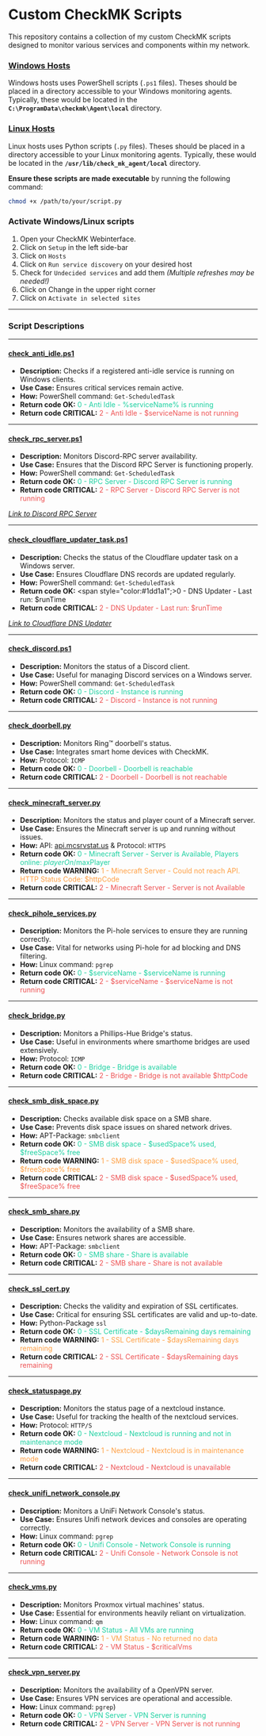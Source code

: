 # Custom CheckMK Scripts

This repository contains a collection of my custom CheckMK scripts designed to monitor various services and components within my network.

### [Windows Hosts](https://github.com/PIN0L33KZ/custom_checkmk_scripts/tree/main/Windows%20Hosts "Windows Hosts")

Windows hosts uses PowerShell scripts (`.ps1` files). Theses should be placed in a directory accessible to your Windows monitoring agents. Typically, these would be located in the **`C:\ProgramData\checkmk\Agent\local`** directory.

### [Linux Hosts](https://github.com/PIN0L33KZ/custom_checkmk_scripts/tree/main/Linux%20Hosts "Linux Hosts")

Linux hosts uses Python scripts (`.py` files). Theses should be placed in a directory accessible to your Linux monitoring agents.
Typically, these would be located in the **`/usr/lib/check_mk_agent/local`** directory.

**Ensure these scripts are made executable** by running the following command:
```bash
chmod +x /path/to/your/script.py
```

### Activate Windows/Linux scripts

1. Open your CheckMK Webinterface.
2. Click on ```Setup``` in the left side-bar
3. Click on ```Hosts```
4. Click on ```Run service discovery``` on your desired host
5. Check for ```Undecided services``` and add them *(Multiple refreshes may be needed!)*
6. Click on Change in the upper right corner
7. Click on ```Activate in selected sites```


------------


### Script Descriptions

------------

#### [check_anti_idle.ps1](https://github.com/PIN0L33KZ/custom_checkmk_scripts/blob/main/Windows%20Hosts/check_anti_idle.ps1 "check_anti_idle.ps1")
- **Description:** Checks if a registered anti-idle service is running on Windows clients.
- **Use Case:** Ensures critical services remain active.
- **How:** PowerShell command: ```Get-ScheduledTask```
- **Return code OK:** <span style="color:#1dd1a1">0 - Anti Idle - %serviceName% is running</span>
- **Return code CRITICAL:** <span style="color:#ee5253">2 - Anti Idle - $serviceName is not running</span>

------------

#### [check_rpc_server.ps1](https://github.com/PIN0L33KZ/custom_checkmk_scripts/blob/main/Windows%20Hosts/check_rpc_server.ps1 "check_rpc_server.ps1")
- **Description:** Monitors Discord-RPC server availability.
- **Use Case:** Ensures that the Discord RPC Server is functioning properly.
- **How:** PowerShell command: ```Get-ScheduledTask```
- **Return code OK:** <span style="color:#1dd1a1">0 - RPC Server - Discord RPC Server is running</span>
- **Return code CRITICAL:** <span style="color:#ee5253">2 - RPC Server - Discord RPC Server is not running</span>

[*Link to Discord RPC Server*](https://github.com/PIN0L33KZ/DiscordRPCServer "Link to Discord RPC Server")

------------

#### [check_cloudflare_updater_task.ps1](https://github.com/PIN0L33KZ/custom_checkmk_scripts/blob/main/Windows%20Hosts/check_cloudflare_updater_task.ps1 "check_cloudflare_updater_task.ps1")
- **Description:** Checks the status of the Cloudflare updater task on a Windows server.
- **Use Case:** Ensures Cloudflare DNS records are updated regularly.
- **How:** PowerShell command: ```Get-ScheduledTask```
- **Return code OK:** <span style="color:#1dd1a1";>0 - DNS Updater - Last run: $runTime</span>
- **Return code CRITICAL:** <span style="color:#ee5253">2 - DNS Updater - Last run: $runTime</span>

[*Link to Cloudflare DNS Updater*](https://github.com/PIN0L33KZ/CloudflareDnsUpdater "Link to Cloudflare DNS Updater")

------------

#### [check_discord.ps1](https://github.com/PIN0L33KZ/custom_checkmk_scripts/blob/main/Windows%20Hosts/check_discord.ps1 "check_discord.ps1")
- **Description:** Monitors the status of a Discord client.
- **Use Case:** Useful for managing Discord services on a Windows server.
- **How:** PowerShell command: ```Get-ScheduledTask```
- **Return code OK:** <span style="color:#1dd1a1">0 - Discord - Instance is running</span>
- **Return code CRITICAL:** <span style="color:#ee5253">2 - Discord - Instance is not running</span>

------------

#### [check_doorbell.py](https://github.com/PIN0L33KZ/custom_checkmk_scripts/blob/main/Linux%20Hosts/check_doorbell.py "check_doorbell.py")
- **Description:** Monitors Ring™ doorbell's status.
- **Use Case:** Integrates smart home devices with CheckMK.
- **How:** Protocol: ```ICMP```
- **Return code OK:** <span style="color:#1dd1a1">0 - Doorbell - Doorbell is reachable</span>
- **Return code CRITICAL:** <span style="color:#ee5253">2 - Doorbell - Doorbell is not reachable</span>

------------

#### [check_minecraft_server.py](https://github.com/PIN0L33KZ/custom_checkmk_scripts/blob/main/Linux%20Hosts/check_minecraft_server.py "check_minecraft_server.py")
- **Description:** Monitors the status and player count of a Minecraft server.
- **Use Case:** Ensures the Minecraft server is up and running without issues.
- **How:** API: [api.mcsrvstat.us](https://api.mcsrvstat.us/ "api.mcsrvstat.us") & Protocol: ```HTTPS```
- **Return code OK:** <span style="color:#1dd1a1">0 - Minecraft Server - Server is Available, Players online: $playerOn/$maxPlayer</span>
- **Return code WARNING:** <span style="color:#ff9f43">1 - Minecraft Server - Could not reach API. HTTP Status Code: $httpCode</span>
- **Return code CRITICAL:** <span style="color:#ee5253">2 - Minecraft Server - Server is not Available</span>

------------

#### [check_pihole_services.py](https://github.com/PIN0L33KZ/custom_checkmk_scripts/blob/main/Linux%20Hosts/check_pihole_services.py "check_pihole_services.py")
- **Description:** Monitors the Pi-hole services to ensure they are running correctly.
- **Use Case:** Vital for networks using Pi-hole for ad blocking and DNS filtering.
- **How:** Linux command: ```pgrep```
- **Return code OK:** <span style="color:#1dd1a1">0 - $serviceName - $serviceName is running</span>
- **Return code CRITICAL:** <span style="color:#ee5253">2 - $serviceName - $serviceName is not running</span>

------------

#### [check_bridge.py](https://github.com/PIN0L33KZ/custom_checkmk_scripts/blob/main/Linux%20Hosts/check_bridge.py "check_bridge.py")
- **Description:** Monitors a Phillips-Hue Bridge's status.
- **Use Case:** Useful in environments where smarthome bridges are used extensively.
- **How:** Protocol: ```ICMP```
- **Return code OK:** <span style="color:#1dd1a1">0 - Bridge - Bridge is available</span>
- **Return code CRITICAL:** <span style="color:#ee5253">2 - Bridge - Bridge is not available $httpCode</span>

------------

#### [check_smb_disk_space.py](https://github.com/PIN0L33KZ/custom_checkmk_scripts/blob/main/Linux%20Hosts/check_smb_disk_space.py "check_smb_disk_space.py")
- **Description:** Checks available disk space on a SMB share.
- **Use Case:** Prevents disk space issues on shared network drives.
- **How:** APT-Package: ```smbclient```
- **Return code OK:** <span style="color:#1dd1a1">0 - SMB disk space - $usedSpace% used, $freeSpace% free</span>
- **Return code WARNING:** <span style="color:#ff9f43">1 - SMB disk space - $usedSpace% used, $freeSpace% free</span>
- **Return code CRITICAL:** <span style="color:#ee5253">2 - SMB disk space - $usedSpace% used, $freeSpace% free</span>

------------

#### [check_smb_share.py](https://github.com/PIN0L33KZ/custom_checkmk_scripts/blob/main/Linux%20Hosts/check_smb_share.py "check_smb_share.py")
- **Description:** Monitors the availability of a SMB share.
- **Use Case:** Ensures network shares are accessible.
- **How:** APT-Package: ```smbclient```
- **Return code OK:** <span style="color:#1dd1a1">0 - SMB share - Share is available</span>
- **Return code CRITICAL:** <span style="color:#ee5253">2 - SMB share - Share is not available</span>

------------

#### [check_ssl_cert.py](https://github.com/PIN0L33KZ/custom_checkmk_scripts/blob/main/Linux%20Hosts/check_ssl_cert.py "check_ssl_cert.py")
- **Description:** Checks the validity and expiration of SSL certificates.
- **Use Case:** Critical for ensuring SSL certificates are valid and up-to-date.
- **How:** Python-Package ```ssl```
- **Return code OK:** <span style="color:#1dd1a1">0 - SSL Certificate - $daysRemaining days remaining</span>
- **Return code WARNING:** <span style="color:#ff9f43">1 - SSL Certificate - $daysRemaining days remaining</span>
- **Return code CRITICAL:** <span style="color:#ee5253">2 - SSL Certificate - $daysRemaining days remaining</span>

------------

#### [check_statuspage.py](https://github.com/PIN0L33KZ/custom_checkmk_scripts/blob/main/Linux%20Hosts/check_statuspage.py "check_statuspage.py")
- **Description:** Monitors the status page of a nextcloud instance.
- **Use Case:** Useful for tracking the health of the nextcloud services.
- **How:** Protocol: ```HTTP/S```
- **Return code OK:** <span style="color:#1dd1a1">0 - Nextcloud - Nextcloud is running and not in maintenance mode</span>
- **Return code WARNING:** <span style="color:#ff9f43">1 - Nextcloud - Nextcloud is in maintenance mode</span>
- **Return code CRITICAL:** <span style="color:#ee5253">2 - Nextcloud - Nextcloud is unavailable</span>

------------

#### [check_unifi_network_console.py](https://github.com/PIN0L33KZ/custom_checkmk_scripts/blob/main/Linux%20Hosts/check_unifi_network_console.py "check_unifi_network_console.py")
- **Description:** Monitors a UniFi Network Console's status.
- **Use Case:** Ensures Unifi network devices and consoles are operating correctly.
- **How:** Linux command: ```pgrep```
- **Return code OK:** <span style="color:#1dd1a1">0 - Unifi Console - Network Console is running</span>
- **Return code CRITICAL:** <span style="color:#ee5253">2 - Unifi Console - Network Console is not running</span>

------------

#### [check_vms.py](https://github.com/PIN0L33KZ/custom_checkmk_scripts/blob/main/Linux%20Hosts/check_vms.py "check_vms.py")
- **Description:** Monitors Proxmox virtual machines' status.
- **Use Case:** Essential for environments heavily reliant on virtualization.
- **How:** Linux command: ```qm```
- **Return code OK:** <span style="color:#1dd1a1">0 - VM Status - All VMs are running</span>
- **Return code WARNING:** <span style="color:#ff9f43">1 - VM Status - No returned no data</span>
- **Return code CRITICAL:** <span style="color:#ee5253">2 - VM Status - $criticalVms</span>

------------

#### [check_vpn_server.py](https://github.com/PIN0L33KZ/custom_checkmk_scripts/blob/main/Linux%20Hosts/check_vpn_server.py "check_vpn_server.py")
- **Description:** Monitors the availability of a OpenVPN server.
- **Use Case:** Ensures VPN services are operational and accessible.
- **How:** Linux command: ```pgrep```)
- **Return code OK:** <span style="color:#1dd1a1">0 - VPN Server - VPN Server is running</span>
- **Return code CRITICAL:** <span style="color:#ee5253">2 - VPN Server - VPN Server is not running</span>
